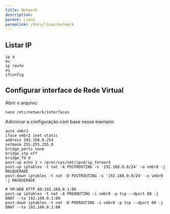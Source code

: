 ```yaml
---
title: Network
description: 
parent: Linux
permalink: /docs/linux/network
---
```


## Listar IP

    ip a
    ou
    ip route
    ou
    ifconfig

## Configurar interface de Rede Virtual

Abrir o arquivo:

    nano /etc/network/interfaces

Adicionar a configuração com base nesse exemplo:

    auto vmbr2
    iface vmbr2 inet static
    address 192.168.0.254
    netmask 255.255.255.0
    bridge_ports none
    bridge_stp off
    bridge_fd 0
    post-up echo 1 > /proc/sys/net/ipv4/ip_forward
    post-up iptables -t nat -A POSTROUTING -s '192.168.0.0/24' -o vmbr0 -j MASQUERADE
    post-down iptables -t nat -D POSTROUTING -s '192.168.0.0/24' -o vmbr0 -j MASQUERADE

    # VM-WEB HTTP 80:192.168.0.1:80
    post-up iptables -t nat -A PREROUTING -i vmbr0 -p tcp --dport 80 -j DNAT --to 192.168.0.1:80
    post-down iptables -t nat -D PREROUTING -i vmbr0 -p tcp --dport 80 -j DNAT --to 192.168.0.1:80

